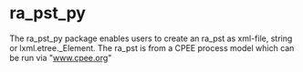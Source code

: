 # ra_pst_py

The ra_pst_py package enables users to create an ra_pst as xml-file, string or lxml.etree._Element.
The ra_pst is from a CPEE process model which can be run via "www.cpee.org"

